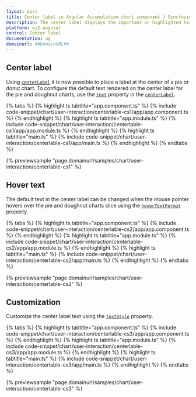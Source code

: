 ```yaml
---
layout: post
title: Center label in Angular Accumulation chart component | Syncfusion
description: The center label displays the important or highlighted text to inform users about what it is.
platform: ej2-angular
control: Center label
documentation: ug
domainurl: ##DomainURL##
---
```


## Center label

Using [`centerLabel`](https://ej2.syncfusion.com/angular/documentation/api/accumulation-chart/centerLabel) it is now possible to place a label at the center of a pie or donut chart. To configure the default text rendered on the center label for the pie and doughnut charts, use the [`text`](https://ej2.syncfusion.com/angular/documentation/api/accumulation-chart/centerLabel/#text) property in the [`centerLabel`](https://ej2.syncfusion.com/angular/documentation/api/accumulation-chart/centerLabel).

{% tabs %}
{% highlight ts tabtitle="app.component.ts" %}
{% include code-snippet/chart/user-interaction/centerlable-cs1/app/app.component.ts %}
{% endhighlight %}
{% highlight ts tabtitle="app.module.ts" %}
{% include code-snippet/chart/user-interaction/centerlable-cs1/app/app.module.ts %}
{% endhighlight %}
{% highlight ts tabtitle="main.ts" %}
{% include code-snippet/chart/user-interaction/centerlable-cs1/app/main.ts %}
{% endhighlight %}
{% endtabs %}
  
{% previewsample "page.domainurl/samples/chart/user-interaction/centerlable-cs1" %}

## Hover text

The default text in the center label can be changed when the mouse pointer hovers over the pie and doughnut charts slice using the [`hoverTextFormat`](https://ej2.syncfusion.com/angular/documentation/api/accumulation-chart/centerLabel/#hovertextformat) property.

{% tabs %}
{% highlight ts tabtitle="app.component.ts" %}
{% include code-snippet/chart/user-interaction/centerlable-cs2/app/app.component.ts %}
{% endhighlight %}
{% highlight ts tabtitle="app.module.ts" %}
{% include code-snippet/chart/user-interaction/centerlable-cs2/app/app.module.ts %}
{% endhighlight %}
{% highlight ts tabtitle="main.ts" %}
{% include code-snippet/chart/user-interaction/centerlable-cs2/app/main.ts %}
{% endhighlight %}
{% endtabs %}
  
{% previewsample "page.domainurl/samples/chart/user-interaction/centerlable-cs2" %}

## Customization

Customize the center label text using the [`textStyle`](https://ej2.syncfusion.com/angular/documentation/api/accumulation-chart/centerLabel/#textstyle) property.

{% tabs %}
{% highlight ts tabtitle="app.component.ts" %}
{% include code-snippet/chart/user-interaction/centerlable-cs3/app/app.component.ts %}
{% endhighlight %}
{% highlight ts tabtitle="app.module.ts" %}
{% include code-snippet/chart/user-interaction/centerlable-cs3/app/app.module.ts %}
{% endhighlight %}
{% highlight ts tabtitle="main.ts" %}
{% include code-snippet/chart/user-interaction/centerlable-cs3/app/main.ts %}
{% endhighlight %}
{% endtabs %}
  
{% previewsample "page.domainurl/samples/chart/user-interaction/centerlable-cs3" %}